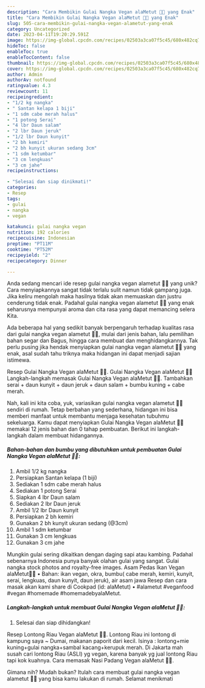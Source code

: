 ```yaml
---
description: "Cara Membikin Gulai Nangka Vegan alaMetut 👩‍🍳 yang Enak"
title: "Cara Membikin Gulai Nangka Vegan alaMetut 👩‍🍳 yang Enak"
slug: 505-cara-membikin-gulai-nangka-vegan-alametut-yang-enak
category: Uncategorized
date: 2023-04-11T19:20:29.591Z
image: https://img-global.cpcdn.com/recipes/02503a3ca07f5c45/680x482cq70/gulai-nangka-vegan-alametut-foto-resep-utama.jpg
hideToc: false
enableToc: true
enableTocContent: false
thumbnail: https://img-global.cpcdn.com/recipes/02503a3ca07f5c45/680x482cq70/gulai-nangka-vegan-alametut-foto-resep-utama.jpg
cover: https://img-global.cpcdn.com/recipes/02503a3ca07f5c45/680x482cq70/gulai-nangka-vegan-alametut-foto-resep-utama.jpg
author: Admin
authorAv: notfound
ratingvalue: 4.3
reviewcount: 11
recipeingredient:
- "1/2 kg nangka"
- " Santan kelapa 1 biji"
- "1 sdm cabe merah halus"
- "1 potong Serai"
- "4 lbr Daun salam"
- "2 lbr Daun jeruk"
- "1/2 lbr Daun kunyit"
- "2 bh kemiri"
- "2 bh kunyit ukuran sedang 3cm"
- "1 sdm ketumbar"
- "3 cm lengkuas"
- "3 cm jahe"
recipeinstructions:

- "Selesai dan siap dinikmati!"
categories:
- Resep
tags:
- gulai
- nangka
- vegan

katakunci: gulai nangka vegan 
nutrition: 192 calories
recipecuisine: Indonesian
preptime: "PT11M"
cooktime: "PT52M"
recipeyield: "2"
recipecategory: Dinner

---
```





Anda sedang mencari ide resep gulai nangka vegan alametut 👩‍🍳 yang unik? Cara menyiapkannya sangat tidak terlalu sulit namun tidak gampang juga. Jika keliru mengolah maka hasilnya tidak akan memuaskan dan justru cenderung tidak enak. Padahal gulai nangka vegan alametut 👩‍🍳 yang enak seharusnya mempunyai aroma dan cita rasa yang dapat memancing selera Kita.





Ada beberapa hal yang sedikit banyak berpengaruh terhadap kualitas rasa dari gulai nangka vegan alametut 👩‍🍳, mulai dari jenis bahan, lalu pemilihan bahan segar dan Bagus, hingga cara membuat dan menghidangkannya. Tak perlu pusing jika hendak menyiapkan gulai nangka vegan alametut 👩‍🍳 yang enak,      asal sudah tahu triknya maka hidangan ini dapat menjadi sajian istimewa.














Resep Gulai Nangka Vegan alaMetut 👩‍🍳. Gulai Nangka Vegan alaMetut 👩‍🍳 Langkah-langkah memasak Gulai Nangka Vegan alaMetut 👩‍🍳. Tambahkan serai + daun kunyit + daun jeruk + daun salam + bumbu kuning + cabe merah.






Nah, kali ini kita coba, yuk, variasikan gulai nangka vegan alametut 👩‍🍳 sendiri di rumah. Tetap berbahan yang sederhana, hidangan ini bisa memberi manfaat untuk membantu menjaga kesehatan tubuhmu sekeluarga. Kamu dapat menyiapkan Gulai Nangka Vegan alaMetut 👩‍🍳 memakai 12 jenis bahan dan 0 tahap pembuatan. Berikut ini langkah-langkah dalam membuat hidangannya.

<!--inarticleads1-->

##### Bahan-bahan dan bumbu yang dibutuhkan untuk pembuatan Gulai Nangka Vegan alaMetut 👩‍🍳:

1. Ambil 1/2 kg nangka
1. Persiapkan  Santan kelapa (1 biji)
1. Sediakan 1 sdm cabe merah halus
1. Sediakan 1 potong Serai
1. Siapkan 4 lbr Daun salam
1. Sediakan 2 lbr Daun jeruk
1. Ambil 1/2 lbr Daun kunyit
1. Persiapkan 2 bh kemiri
1. Gunakan 2 bh kunyit ukuran sedang (@3cm)
1. Ambil 1 sdm ketumbar
1. Gunakan 3 cm lengkuas
1. Gunakan 3 cm jahe


Mungkin gulai sering dikaitkan dengan daging sapi atau kambing. Padahal sebenarnya Indonesia punya banyak olahan gulai yang sangat. Gulai nangka stock photos and royalty-free images. Asam Pedas Ikan Vegan alaMetut👩‍🍳 • Bahan: ikan vegan, okra, bumbu( cabe merah, kemiri, kunyit, serai, lengkuas, daun kunyit, daun jeruk), air asam jawa Resep dan cara masak akan kami share di Cookpad (id: alaMetut) • #alametut #veganfood #vegan #homemade #homemadebyalaMetut. 

<!--inarticleads2-->

##### Langkah-langkah untuk membuat Gulai Nangka Vegan alaMetut 👩‍🍳:


1. Selesai dan siap dihidangkan!

Resep Lontong Riau Vegan alaMetut 👩‍🍳. Lontong Riau ini lontong di kampung saya ~ Dumai, makanan paporit dari kecil. Isinya : lontong+mie kuning+gulai nangka+sambal kacang+kerupuk merah. Di Jakarta mah susah cari lontong Riau (ASLI) yg vegan, karena banyak yg jual lontong Riau tapi kok kuahnya. Cara memasak Nasi Padang Vegan alaMetut 👩‍🍳. 

Gimana nih? Mudah bukan? Itulah cara membuat gulai nangka vegan alametut 👩‍🍳 yang bisa kamu lakukan di rumah. Selamat menikmati
